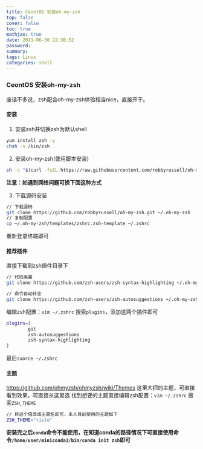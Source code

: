 ```yaml
---
title: CeontOS 安装oh-my-zsh
top: false
cover: false
toc: true
mathjax: true
date: 2021-06-30 22:38:52
password:
summary:
tags: Linux
categories: shell
---
```


### CeontOS 安装oh-my-zsh
废话不多说，zsh配合oh-my-zsh体验相当nice，直接开干。

#### 安装
1. 安装zsh并切换zsh为默认shell
```sh
yum install zsh -y
chsh -s /bin/zsh
```

2. 安装oh-my-zsh(使用脚本安装)
```sh
sh -c "$(curl -fsSL https://raw.githubusercontent.com/robbyrussell/oh-my-zsh/master/tools/install.sh)"
```
**注意：如遇到网络问题可换下面这种方式**

3. 下载源码安装
```sh
// 下载源码
git clone https://github.com/robbyrussell/oh-my-zsh.git ~/.oh-my-zsh
// 复制配置
cp ~/.oh-my-zsh/templates/zshrc.zsh-template ~/.zshrc
```
重新登录终端即可

#### 推荐插件
直接下载到zsh插件目录下
```sh
// 代码高量
git clone https://github.com/zsh-users/zsh-syntax-highlighting ~/.oh-my-zsh/custom/plugins/zsh-syntax-highlighting

// 命令自动补全
git clone https://github.com/zsh-users/zsh-autosuggestions ~/.oh-my-zsh/custom/plugins/zsh-autosuggestions
```

编辑zsh配置：`vim ~/.zshrc` 搜索`plugins`，添加这两个插件即可
```sh
plugins=(
        git
        zsh-autosuggestions
        zsh-syntax-highlighting
)
```
最后`suorce ~/.zshrc`

#### 主题
https://github.com/ohmyzsh/ohmyzsh/wiki/Themes 这里大把的主题，可直接看到效果，可直接从这里选
找到想要的主题直接编辑zsh配置：`vim ~/.zshrc` 搜索`ZSH_THEME`
```sh
// 将这个值改成主题名即可，本人目前使用的主题如下
ZSH_THEME="risto"
```

**安装完之后`conda`命令不能使用，在知道conda的路径情况下可直接使用命令`/home/user/miniconda3/bin/conda init zsh`即可**


